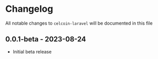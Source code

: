 # Changelog

All notable changes to `celcoin-laravel` will be documented in this file

## 0.0.1-beta - 2023-08-24

- Initial beta release
